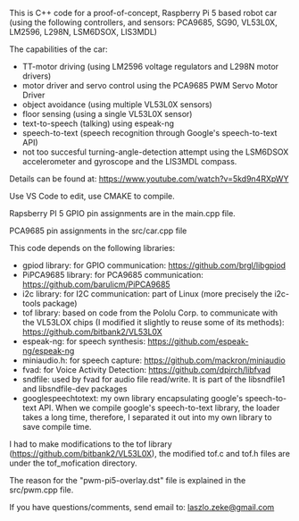 This is C++ code for a proof-of-concept, Raspberry Pi 5 based robot car (using the following controllers, and sensors: PCA9685, SG90, VL53L0X, LM2596, L298N, LSM6DSOX, LIS3MDL)

The capabilities of the car:
- TT-motor driving (using LM2596 voltage regulators and L298N motor drivers)
- motor driver and servo control using the PCA9685 PWM Servo Motor Driver
- object avoidance (using multiple VL53L0X sensors)
- floor sensing (using a single VL53L0X sensor)
- text-to-speech (talking) using espeak-ng
- speech-to-text (speech recognition through Google's speech-to-text API)
- not too succesful turning-angle-detection attempt using the LSM6DSOX accelerometer and gyroscope and the LIS3MDL compass.

Details can be found at: https://www.youtube.com/watch?v=5kd9n4RXpWY

Use VS Code to edit, use CMAKE to compile.

Rapsberry PI 5 GPIO pin assignments are in the main.cpp file.

PCA9685 pin assignments in the src/car.cpp file

This code depends on the following libraries:

- gpiod library: for GPIO communication: https://github.com/brgl/libgpiod
- PiPCA9685 library: for PCA9685 communication: https://github.com/barulicm/PiPCA9685
- i2c library: for I2C communication: part of Linux (more precisely the i2c-tools package) 
- tof library: based on code from the Pololu Corp. to communicate with the VL53LOX chips (I modified it slightly to reuse some of its methods): https://github.com/bitbank2/VL53L0X
- espeak-ng: for speech synthesis: https://github.com/espeak-ng/espeak-ng
- miniaudio.h: for speech capture: https://github.com/mackron/miniaudio
- fvad: for Voice Activity Detection: https://github.com/dpirch/libfvad
- sndfile: used by fvad for audio file read/write. It is part of the libsndfile1 and libsndfile-dev packages
- googlespeechtotext: my own library encapsulating google's speech-to-text API. When we compile google's speech-to-text library, the loader takes a long time, therefore, I separated it out into my own library to save compile time. 

I had to make modifications to the tof library (https://github.com/bitbank2/VL53L0X), the modified tof.c and tof.h files are under the tof_mofication directory.

The reason for the "pwm-pi5-overlay.dst" file is explained in the src/pwm.cpp file.

If you have questions/comments, send email to: laszlo.zeke@gmail.com
  
